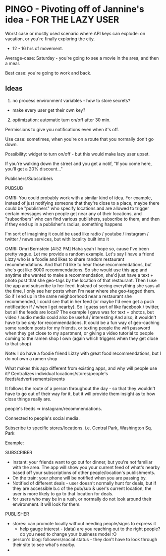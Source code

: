 # PINGO - Pivoting off of Jannine's idea - FOR THE LAZY USER

Worst case or mostly used scenario where API keys can explode: on vacation, or you're finally exploring the city.
- 12 - 16 hrs of movement.

Average-case: Saturday - you're going to see a movie in the area, and then a meal.

Best case: you're going to work and back.

## Ideas
1. no process environment variables - how to store secrets?
  - make every user get their own key?
2. optimization: automatic turn on/off after 30 min.

Permissions to give you notifications even when it's off.

Use case: sometimes, when you're on a route that you normally don't go down.

Possibility: widget to turn on/off - but this would make lazy user upset.

If you're walking down the street and you get a notif, "If you come here, you'll get a 20% discount..."

Publishers/Subscribers

PUBSUB


OMRI:
You could probably work with a similar kind of idea. For example, instead of just notifying someone that they're close to a place, maybe there could be "publishers" who specify locations and are allowed to trigger certain messages when people get near any of their locations, and "subscribers" who can find various publishers, subscribe to them, and then if they end up in a publisher's radius, something happens

I'm sort of imagining it could be used like radio / youtube / instagram / twitter / news services, but with locality built into it

OMRI:
Omri Bernstein [4:52 PM]
Haha yeah I hope so, cause I've been pretty vague.
Let me provide a random example. Let's say I have a friend Lizzy who is a foodie and likes to share random restaurant recommendations. And that I'd like to hear those recommendations, but she's got like 8000 recommendations. So she would use this app and anytime she wanted to make a recommendation, she'd just have a text + photo post that she geo-tags by the location of that restaurant. Then I use the app and subscribe to her feed. Instead of seeing everything she says all the time, I only see her posts when I'm near where she geo-tagged them. So if I end up in the same neighborhood near a restaurant she recommended, I could see that in her feed (or maybe I'd even get a push notification if / when I get nearby).
So I guess sort of like facebook / twitter, but all the feeds are local?
The example I gave was for text + photos, but video / audio media could also be useful / interesting
And also, it wouldn't have to be _only_ for recommendations. It could be a fun way of geo-caching some random posts for my friends, or texting people the wifi password when they get close to my apartment, or giving a video tutorial to people coming to the ramen shop I own (again which triggers when they get close to that shop)

Note: I do have a foodie friend Lizzy with great food recommendations, but I do not own a ramen shop

What makes this app different from existing apps, and why will people use it?
Centralizes individual locations/stores/people's feeds/advertisements/events

It follows the route of a person throughout the day - so that they wouldn't have to go out of their way for it, but it will provide them insight as to how close things really are.

people's feeds => instagram/recommendations.

Connected to people's social media.

Subscribe to specific stores/locations. i.e. Central Park, Washington Sq. Park

Example:

SUBSCRIBER
- Instant: your friends want to go out for dinner, but you're not familiar with the area. The app will show you your current feed of what's nearby based off your subscriptions of other people/location's publishments.
- On the train: your phone will be notified when you are passing by.
- Notified of different deals - user doesn't normally hunt for deals, but if they are accessible b.c of the pub/sub & user's current location, the user is more likely to go to that location for deals.
- for users who may be in a rush, or normally do not look around their environment. it will look for them.

PUBLISHER
- stores: can promote locally without needing people/signs to express it
  - help gauge interest - (data) are you reaching out to the right people? do you need to change your business model :O
- person's blog: followers/social status - they don't have to look through their site to see what's nearby.
-
